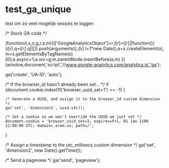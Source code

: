 # test_ga_unique
test om zo veel mogelijk sessies te loggen

/* Stock GA code */

(function(i,s,o,g,r,a,m){i['GoogleAnalyticsObject']=r;i[r]=i[r]||function(){
(i[r].q=i[r].q||[]).push(arguments)},i[r].l=1*new Date();a=s.createElement(o),
m=s.getElementsByTagName(o)[0];a.async=1;a.src=g;m.parentNode.insertBefore(a,m)
})(window,document,'script','//www.google-analytics.com/analytics.js','ga');

ga('create', 'UA-ID', 'auto');

/* If the browser_id hasn't already been set... */
if (document.cookie.indexOf('browser_uuid_set=1') == -1) {
	
	/* Generate a UUID, and assign it to the browser_id custom dimension */
	ga('set', 'dimension1', uuid.v4());
	
	/* Set a cookie so we won't override the UUID we just set */
	document.cookie = 'browser_uuid_set=1; expires=Fri, 01 Jan 2100 12:00:00 UTC; domain=.arem.us; path=/';
}

/* Assign a timestamp to the utc_millisecs custom dimension */
ga('set', 'dimension2', new Date().getTime());

/* Send a pageview */
ga('send', 'pageview');
